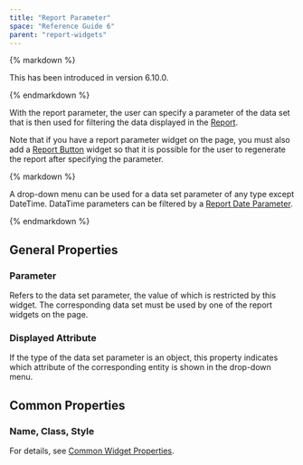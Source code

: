 ```yaml
---
title: "Report Parameter"
space: "Reference Guide 6"
parent: "report-widgets"
---
```


<div class="alert alert-info">{% markdown %}

This has been introduced in version 6.10.0.

{% endmarkdown %}</div>

With the report parameter, the user can specify a parameter of the data set that is then used for filtering the data displayed in the [Report](report-widgets).

Note that if you have a report parameter widget on the page, you must also add a [Report Button](report-button) widget so that it is possible for the user to regenerate the report after specifying the parameter.

<div class="alert alert-warning">{% markdown %}

A drop-down menu can be used for a data set parameter of any type except DateTime. DataTime parameters can be filtered by a [Report Date Parameter](report-date-parameter).

{% endmarkdown %}</div>

## General Properties

### Parameter

Refers to the data set parameter, the value of which is restricted by this widget. The corresponding data set must be used by one of the report widgets on the page.

### Displayed Attribute

If the type of the data set parameter is an object, this property indicates which attribute of the corresponding entity is shown in the drop-down menu.

## Common Properties

### Name, Class, Style

For details, see [Common Widget Properties](common-widget-properties).
